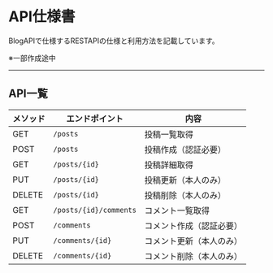 # API仕様書

BlogAPIで仕様するRESTAPIの仕様と利用方法を記載しています。

※一部作成途中

---

## API一覧

| メソッド   | エンドポイント                | 内容           |
| ------ | ---------------------- | ------------ |
| GET    | `/posts`               | 投稿一覧取得       |
| POST   | `/posts`               | 投稿作成（認証必要）   |
| GET    | `/posts/{id}`          | 投稿詳細取得       |
| PUT    | `/posts/{id}`          | 投稿更新（本人のみ）   |
| DELETE | `/posts/{id}`          | 投稿削除（本人のみ）   |
| GET    | `/posts/{id}/comments` | コメント一覧取得     |
| POST   | `/comments`            | コメント作成（認証必要） |
| PUT    | `/comments/{id}`       | コメント更新（本人のみ） |
| DELETE | `/comments/{id}`       | コメント削除（本人のみ） |
